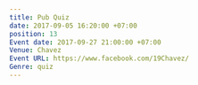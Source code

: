 ```yaml
---
title: Pub Quiz
date: 2017-09-05 16:20:00 +07:00
position: 13
Event date: 2017-09-27 21:00:00 +07:00
Venue: Chavez
Event URL: https://www.facebook.com/19Chavez/
Genre: quiz
---
```


